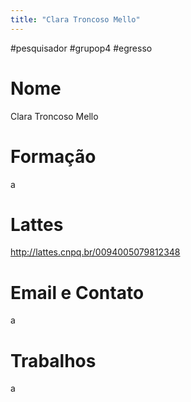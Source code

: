 ```yaml
---
title: "Clara Troncoso Mello"
---
```


#pesquisador #grupop4 #egresso 
# Nome
Clara Troncoso Mello
# Formação
a
# Lattes
http://lattes.cnpq.br/0094005079812348
# Email e Contato
a
# Trabalhos
a